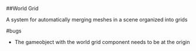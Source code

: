 ##World Grid

A system for automatically merging meshes in a scene organized into grids

#bugs
- The gameobject with the world grid component needs to be at the origin
